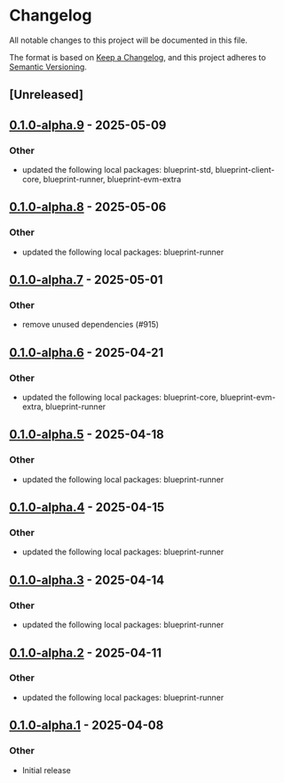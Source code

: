 # Changelog

All notable changes to this project will be documented in this file.

The format is based on [Keep a Changelog](https://keepachangelog.com/en/1.0.0/),
and this project adheres to [Semantic Versioning](https://semver.org/spec/v2.0.0.html).

## [Unreleased]

## [0.1.0-alpha.9](https://github.com/tangle-network/blueprint/compare/blueprint-client-eigenlayer-v0.1.0-alpha.8...blueprint-client-eigenlayer-v0.1.0-alpha.9) - 2025-05-09

### Other

- updated the following local packages: blueprint-std, blueprint-client-core, blueprint-runner, blueprint-evm-extra

## [0.1.0-alpha.8](https://github.com/tangle-network/blueprint/compare/blueprint-client-eigenlayer-v0.1.0-alpha.7...blueprint-client-eigenlayer-v0.1.0-alpha.8) - 2025-05-06

### Other

- updated the following local packages: blueprint-runner

## [0.1.0-alpha.7](https://github.com/tangle-network/blueprint/compare/blueprint-client-eigenlayer-v0.1.0-alpha.6...blueprint-client-eigenlayer-v0.1.0-alpha.7) - 2025-05-01

### Other

- remove unused dependencies (#915)

## [0.1.0-alpha.6](https://github.com/tangle-network/blueprint/compare/blueprint-client-eigenlayer-v0.1.0-alpha.5...blueprint-client-eigenlayer-v0.1.0-alpha.6) - 2025-04-21

### Other

- updated the following local packages: blueprint-core, blueprint-evm-extra, blueprint-runner

## [0.1.0-alpha.5](https://github.com/tangle-network/blueprint/compare/blueprint-client-eigenlayer-v0.1.0-alpha.4...blueprint-client-eigenlayer-v0.1.0-alpha.5) - 2025-04-18

### Other

- updated the following local packages: blueprint-runner

## [0.1.0-alpha.4](https://github.com/tangle-network/blueprint/compare/blueprint-client-eigenlayer-v0.1.0-alpha.3...blueprint-client-eigenlayer-v0.1.0-alpha.4) - 2025-04-15

### Other

- updated the following local packages: blueprint-runner

## [0.1.0-alpha.3](https://github.com/tangle-network/blueprint/compare/blueprint-client-eigenlayer-v0.1.0-alpha.2...blueprint-client-eigenlayer-v0.1.0-alpha.3) - 2025-04-14

### Other

- updated the following local packages: blueprint-runner

## [0.1.0-alpha.2](https://github.com/tangle-network/blueprint/compare/blueprint-client-eigenlayer-v0.1.0-alpha.1...blueprint-client-eigenlayer-v0.1.0-alpha.2) - 2025-04-11

### Other

- updated the following local packages: blueprint-runner

## [0.1.0-alpha.1](https://github.com/tangle-network/blueprint/releases/tag/blueprint-client-eigenlayer-v0.1.0-alpha.1) - 2025-04-08

### Other

- Initial release
